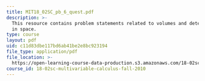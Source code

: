 ```yaml
---
title: MIT18_02SC_pb_6_quest.pdf
description: >-
  This resource contains problem statements related to volumes and determinants
  in space.
type: course
layout: pdf
uid: c11d83dbe117bd6ab41be2e8bc923194
file_type: application/pdf
file_location: >-
  https://open-learning-course-data-production.s3.amazonaws.com/18-02sc-multivariable-calculus-fall-2010/c11d83dbe117bd6ab41be2e8bc923194_MIT18_02SC_pb_6_quest.pdf
course_id: 18-02sc-multivariable-calculus-fall-2010
---
```

